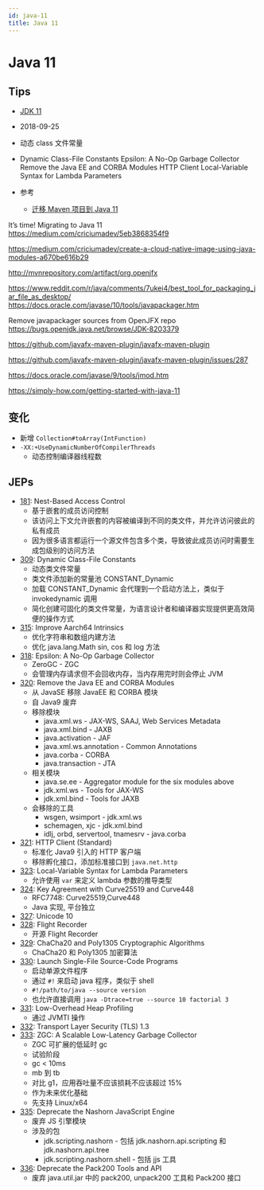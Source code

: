 ```yaml
---
id: java-11
title: Java 11
---
```


# Java 11

## Tips
* [JDK 11](http://openjdk.java.net/projects/jdk/11/)
* 2018-09-25
* 动态 class 文件常量
* Dynamic Class-File Constants
Epsilon: A No-Op Garbage Collector
Remove the Java EE and CORBA Modules
HTTP Client
Local-Variable Syntax for Lambda Parameters

* 参考
  * [迁移 Maven 项目到 Java 11](https://winterbe.com/posts/2018/08/29/migrate-maven-projects-to-java-11-jigsaw/)

It’s time! Migrating to Java 11
https://medium.com/criciumadev/5eb3868354f9

https://medium.com/criciumadev/create-a-cloud-native-image-using-java-modules-a670be616b29

http://mvnrepository.com/artifact/org.openjfx

https://www.reddit.com/r/java/comments/7ukei4/best_tool_for_packaging_jar_file_as_desktop/
https://docs.oracle.com/javase/10/tools/javapackager.htm

Remove javapackager sources from OpenJFX repo
https://bugs.openjdk.java.net/browse/JDK-8203379

https://github.com/javafx-maven-plugin/javafx-maven-plugin

https://github.com/javafx-maven-plugin/javafx-maven-plugin/issues/287

https://docs.oracle.com/javase/9/tools/jmod.htm




https://simply-how.com/getting-started-with-java-11

## 变化
* 新增 `Collection#toArray(IntFunction)`
* `-XX:+UseDynamicNumberOfCompilerThreads`
  * 动态控制编译器线程数

## JEPs

* [181](http://openjdk.java.net/jeps/181): Nest-Based Access Control
  * 基于嵌套的成员访问控制
  * 该访问上下文允许嵌套的内容被编译到不同的类文件，并允许访问彼此的私有成员
  * 因为很多语言都运行一个源文件包含多个类，导致彼此成员访问时需要生成包级别的访问方法
* [309](http://openjdk.java.net/jeps/309): Dynamic Class-File Constants
  * 动态类文件常量
  * 类文件添加新的常量池 CONSTANT_Dynamic
  * 加载 CONSTANT_Dynamic 会代理到一个启动方法上，类似于 invokedynamic 调用
  * 简化创建可固化的类文件常量，为语言设计者和编译器实现提供更高效简便的操作方式
* [315](http://openjdk.java.net/jeps/315): Improve Aarch64 Intrinsics
  * 优化字符串和数组内建方法
  * 优化 java.lang.Math sin, cos 和 log 方法
* [318](http://openjdk.java.net/jeps/318): Epsilon: A No-Op Garbage Collector
  * ZeroGC - ZGC
  * 会管理内存请求但不会回收内存，当内存用完时则会停止 JVM
* [320](http://openjdk.java.net/jeps/320): Remove the Java EE and CORBA Modules
  * 从 JavaSE 移除 JavaEE 和 CORBA 模块
  * 自 Java9 废弃
  * 移除模块
    * java.xml.ws - JAX-WS, SAAJ, Web Services Metadata
    * java.xml.bind - JAXB
    * java.activation - JAF
    * java.xml.ws.annotation - Common Annotations
    * java.corba - CORBA
    * java.transaction - JTA
  * 相关模块
    * java.se.ee - Aggregator module for the six modules above
    * jdk.xml.ws - Tools for JAX-WS
    * jdk.xml.bind - Tools for JAXB
  * 会移除的工具
    * wsgen, wsimport - jdk.xml.ws
    * schemagen, xjc - jdk.xml.bind
    * idlj, orbd, servertool, tnamesrv - java.corba
* [321](http://openjdk.java.net/jeps/321): HTTP Client (Standard)
  * 标准化 Java9 引入的 HTTP 客户端
  * 移除孵化接口，添加标准接口到 `java.net.http`
* [323](http://openjdk.java.net/jeps/323): Local-Variable Syntax for Lambda Parameters
  * 允许使用 `var` 来定义 lambda 参数的推导类型
* [324](http://openjdk.java.net/jeps/324): Key Agreement with Curve25519 and Curve448
  * RFC7748: Curve25519,Curve448
  * Java 实现, 平台独立
* [327](http://openjdk.java.net/jeps/327): Unicode 10
* [328](http://openjdk.java.net/jeps/328): Flight Recorder
  * 开源 Flight Recorder
* [329](http://openjdk.java.net/jeps/329): ChaCha20 and Poly1305 Cryptographic Algorithms
  * ChaCha20 和 Poly1305 加密算法
* [330](http://openjdk.java.net/jeps/330): Launch Single-File Source-Code Programs
  * 启动单源文件程序
  * 通过 `#!` 来启动 java 程序，类似于 shell
  * `#!/path/to/java --source version`
  * 也允许直接调用 `java -Dtrace=true --source 10 factorial 3`
* [331](http://openjdk.java.net/jeps/331): Low-Overhead Heap Profiling
  * 通过 JVMTI 操作
* [332](http://openjdk.java.net/jeps/332): Transport Layer Security (TLS) 1.3
* [333](http://openjdk.java.net/jeps/333): ZGC: A Scalable Low-Latency Garbage Collector
  * ZGC 可扩展的低延时 gc
  * 试验阶段
  * gc < 10ms
  * mb 到 tb
  * 对比 g1，应用吞吐量不应该损耗不应该超过 15%
  * 作为未来优化基础
  * 先支持 Linux/x64
* [335](http://openjdk.java.net/jeps/335): Deprecate the Nashorn JavaScript Engine
  * 废弃 JS 引擎模块
  * 涉及的包
    * jdk.scripting.nashorn - 包括 jdk.nashorn.api.scripting 和 jdk.nashorn.api.tree
    * jdk.scripting.nashorn.shell - 包括 jjs 工具
* [336](http://openjdk.java.net/jeps/336): Deprecate the Pack200 Tools and API
  * 废弃 java.util.jar 中的 pack200, unpack200 工具和 Pack200 接口

